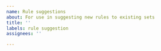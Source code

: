 ```yaml
---
name: Rule suggestions
about: For use in suggesting new rules to existing sets
title: ''
labels: rule suggestion
assignees: ''

---
```



